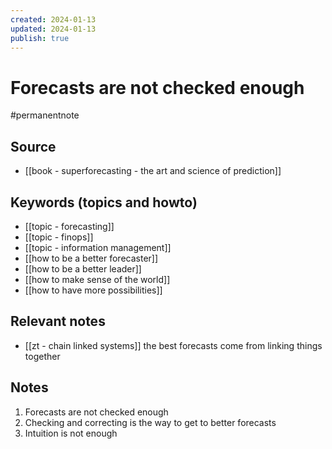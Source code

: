 ```yaml
---
created: 2024-01-13
updated: 2024-01-13
publish: true
---
```

# Forecasts are not checked enough

#permanentnote

## Source
- [[book - superforecasting - the art and science of prediction]]
## Keywords (topics and howto)
- [[topic - forecasting]]
- [[topic - finops]]
- [[topic - information management]]
- [[how to be a better forecaster]]
- [[how to be a better leader]]
- [[how to make sense of the world]]
- [[how to have more possibilities]]
## Relevant notes
- [[zt - chain linked systems]] the best forecasts come from linking things together
## Notes
1. Forecasts are not checked enough 
2. Checking and correcting is the way to get to better forecasts
3. Intuition is not enough